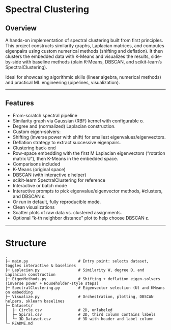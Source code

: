 # Spectral Clustering

## Overview

A hands-on implementation of spectral clustering built from first principles.
This project constructs similarity graphs, Laplacian matrices, and computes eigenpairs using custom numerical methods (shifting and deflation). It then clusters the embedded data with K-Means and visualizes the results, side-by-side with baseline methods (plain K-Means, DBSCAN, and scikit-learn’s SpectralClustering).

Ideal for showcasing algorithmic skills (linear algebra, numerical methods) and practical ML engineering (pipelines, visualization).

---

## Features
- From-scratch spectral pipeline
- Similarity graph via Gaussian (RBF) kernel with configurable σ.
- Degree and (normalized) Laplacian construction.
- Custom eigen-solvers:
- Shifting (inverse power with shift) for smallest eigenvalues/eigenvectors.
- Deflation strategy to extract successive eigenpairs.
- Clustering back-end
- Row-space embedding with the first M Laplacian eigenvectors (“rotation matrix U”), then K-Means in the embedded space.
- Comparisons included
- K-Means (original space)
- DBSCAN (with interactive ε helper)
- scikit-learn SpectralClustering for reference
- Interactive or batch mode
- Interactive prompts to pick eigenvalue/eigenvector methods, #clusters, and DBSCAN ε.
- Or run in default, fully reproducible mode.
- Clean visualizations
- Scatter plots of raw data vs. clustered assignments.
- Optional “k-th neighbor distance” plot to help choose DBSCAN ε.
---

# Structure

```
.
├─ main.py                      # Entry point: selects dataset, toggles interactive & baselines
├─ Laplacian.py                 # Similarity W, degree D, and Laplacian construction
├─ EigenMethods.py              # Shifting + deflation eigen-solvers (inverse power + Householder-style steps)
├─ SpectralClustering.py        # Eigenvector selection (U) and KMeans on embedding
├─ Visualize.py                 # Orchestration, plotting, DBSCAN helpers, sklearn baselines
├─ Datasets/
│  ├─ Circle.csv                # 2D, unlabeled
│  ├─ Spiral.csv                # 2D, third column contains labels
│  └─ 3D_Dataset.csv            # 3D with header and label column
└─ README.md

```
